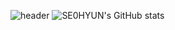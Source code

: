 ![header](https://capsule-render.vercel.app/api?type=waving&color=64CCC5&height=300&section=header&text=SE0HYUN's%20Github&fontSize=90)
![SE0HYUN's GitHub stats](https://github-readme-stats.vercel.app/api?username=se0hyun&show_icons=true&theme=gotham)

<!--
**se0hyun/se0hyun** is a ✨ _special_ ✨ repository because its `README.md` (this file) appears on your GitHub profile.

Here are some ideas to get you started:

- 🔭 I’m currently working on ...
- 🌱 I’m currently learning ...
- 👯 I’m looking to collaborate on ...
- 🤔 I’m looking for help with ...
- 💬 Ask me about ...
- 📫 How to reach me: ...
- 😄 Pronouns: ...
- ⚡ Fun fact: ...
-->
